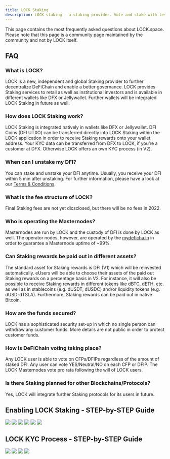 ```yaml
---
title: LOCK Staking
description: LOCK staking - a staking provider. Vote and stake with less than 20000 DFI. Unstake at any time. Integrated in JellyWallet and DFX mobile app.
---
```


This page contains the most frequently asked questions about LOCK.space. Please note that this page is a community page maintained by the community and not by LOCK itself.

## FAQ

### What is LOCK?

LOCK is a new, independent and global Staking provider to further decentralize DeFiChain and enable a better governance. LOCK provides Staking services to retail as well as institutional investors and is available in different wallets like DFX or Jellywallet. Further wallets will be integrated LOCK Staking in future as well.

### How does LOCK Staking work?

LOCK Staking is integrated natively in wallets like DFX or Jellywallet. DFI Coins (DFI UTXO) can be transferred directly into LOCK Staking within the LOCK application in order to receive Staking rewards onto your wallet address. Your KYC data can be transferred from DFX to LOCK, if you’re a customer at DFX. Otherwise LOCK offers an own KYC process (in V2).

### When can I unstake my DFI?

You can stake and unstake your DFI anytime. Usually, you receive your DFI within 5 min after unstaking. For further information, please have a look at our [Terms & Conditions](https://lock.space/terms/).

### What is the fee structure of LOCK?

Final Staking fees are not yet dicsclosed, but there will be no fees in 2022.

### Who is operating the Masternodes?

Masternodes are run by LOCK and the custody of DFI is done by LOCK as well. The operator nodes, however, are operated by the [mydeficha.in](https://mydeficha.in/en/index.php?site=masternodes) in order to guarantee a Masternode uptime of \~99%.

### Can Staking rewards be paid out in different assets?

The standard asset for Staking rewards is DFI (V1) which will be reinvested automatically. eUsers will be able to choose their assets of the paid out Staking rewards on a percentage basis in V2. For instance, it will also be possible to receive Staking rewards in different tokens like dBTC, dETH, etc. as well as in stablecoins (e.g. dUSDT, dUSDC) and/or liquidity tokens (e.g. dUSD-dTSLA). Furthermore, Staking rewards can be paid out in native Bitcoin.

### How are the funds secured?

LOCK has a sophisticated security set-up in which no single person can withdraw any customer funds. More details are not public in order to protect customer funds.

### How is DeFiChain voting taking place?

Any LOCK user is able to vote on CFPs/DFIPs regardless of the amount of staked DFI. Any user can vote YES/Neutral/NO on each CFP or DFIP. The LOCK Masternodes vote pro rata following the will of LOCK users.

### Is there Staking planned for other Blockchains/Protocols?

Yes, LOCK will integrate further Staking protocols for its users in future.

## Enabling LOCK Staking - STEP-by-STEP Guide

![](./../media/lockstaking_EN_01.png)
![](./../media/lockstaking_EN_02.png)
![](./../media/lockstaking_EN_03.png)
![](./../media/lockstaking_EN_04.png)
![](./../media/lockstaking_EN_05.png)
![](./../media/lockstaking_EN_06.png)

## LOCK KYC Process - STEP-by-STEP Guide

![](./../media/lockstaking_EN_07.png)
![](./../media/lockstaking_EN_08.png)
![](./../media/lockstaking_EN_09.png)
![](./../media/lockstaking_EN_10.png)
